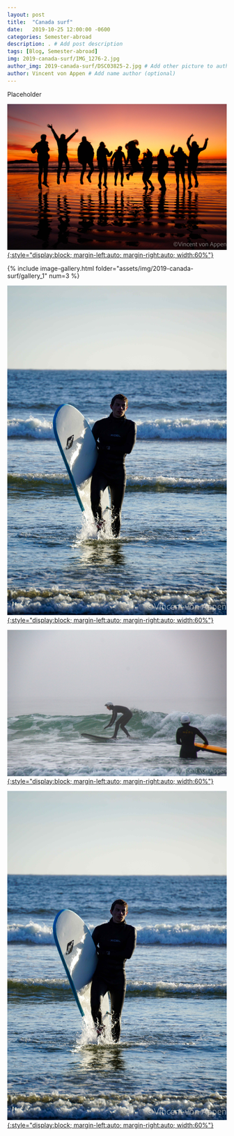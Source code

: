 ```yaml
---
layout: post
title:  "Canada surf"
date:   2019-10-25 12:00:00 -0600
categories: Semester-abroad
description: . # Add post description 
tags: [Blog, Semester-abroad]
img: 2019-canada-surf/IMG_1276-2.jpg
author_img: 2019-canada-surf/DSC03825-2.jpg # Add other picture to author box
author: Vincent von Appen # Add name author (optional)
---
```


Placeholder


[![Group picture VIU recreation](/assets/img/2019-canada-surf/IMG_1166.jpg){:style="display:block; margin-left:auto; margin-right:auto; width:60%"}](/assets/img/2019-canada-surf/IMG_1166.jpg)

{% include image-gallery.html folder="assets/img/2019-canada-surf/gallery_1" num=3 %}

[![Me in the sun](/assets/img/2019-canada-surf/DSC03825.jpg){:style="display:block; margin-left:auto; margin-right:auto; width:60%"}](/assets/img/2019-canada-surf/DSC03825.jpg)

[![Shredding with VIU recreation](/assets/img/2019-canada-surf/IMG_1276.jpg){:style="display:block; margin-left:auto; margin-right:auto; width:60%"}](/assets/img/2019-canada-surf/IMG_1276.jpg)

[![Me in the sun](/assets/img/2019-canada-surf/DSC03825.jpg){:style="display:block; margin-left:auto; margin-right:auto; width:60%"}](/assets/img/2019-canada-surf/DSC03825.jpg)
